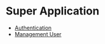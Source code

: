 # Super Application
<ul>
<li><a href="https://github.com/qorri-di/suap-auth">Authentication</a></li>
<li><a href="https://github.com/qorri-di/suap-usman">Management User</a></li>
</ul>
